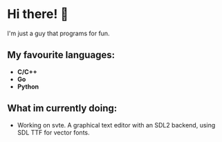 # Hi there! 👋
I'm just a guy that programs for fun.

## My favourite languages:
- **C/C++**
- **Go**
- **Python**

## What im currently doing:

- Working on svte. A graphical text editor with an SDL2 backend, using SDL TTF for vector fonts.